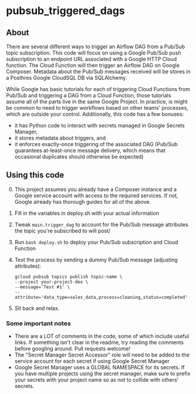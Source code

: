 # pubsub_triggered_dags

## About
There are several different ways to trigger an Airflow DAG from a Pub/Sub topic subscription. This code will focus on using a Google Pub/Sub push subscription to an endpoint URL associated with a Google HTTP Cloud function. The Cloud Function will then trigger an Airflow DAG on Google Composer. Metadata about the Pub/Sub messages received will be stores in a Posthres Google CloudSQL DB via SQLAlchemy.

While Google has basic tutorials for each of triggering Cloud Functions from Pub/Sub and triggering a DAG from a Cloud Function, those tutorials assume all of the parts live in the same Google Project. In practice, is might be common to need to trigger workflows based on other teams' processes, which are outside your control. Additionally, this code has a few bonuses:
- it has Python code to interact with secrets managed in Google Secrets Manager,
- it stores metadata about triggers, and
- it enforces exactly-once triggering of the associated DAG (Pub/Sub guarantees at-least-once message delivery, which means that occasional duplicates should otherwise be expected)

## Using this code
0. This project assumes you already have a Composer instance
   and a Google service account with access to the required services.
   If not, Google already has thorough guides for all of the above.
1. Fill in the variables in deploy.sh with your actual information
2. Tweak `main.trigger_dag` to account for the Pub/Sub message attributes
   the topic you're subscribed to will post/
3. Run `bash deploy.sh` to deploy your Pub/Sub subscription and Cloud Function
4. Test the process by sending a dummy Pub/Sub message (adjusting attributes):

    ```
    gcloud pubsub topics publish topic-name \
    --project your-project-dev \
    --message='Test #1' \
    --attribute='data_type=sales_data,process=cleaning,status=completed'
    ```
5. Sit back and relax.

### Some important notes
- There are a LOT of comments in the code, some of which include useful links.
  If something isn't clear in the readme, try reading the comments before googling around.
  Pull requests welcome!
- The "Secret Manager Secret Accessor" role will need to be added to the service account for each secret if using Google Secret Manager
- Google Secret Manager uses a GLOBAL NAMESPACE for its secrets. If you have multiple projects using the secret manager, make sure to prefix your secrets with your project name so as not to collide with others' secrets.
